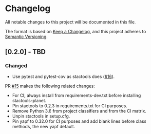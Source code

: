 # Changelog

All notable changes to this project will be documented in this file.

The format is based on [Keep a Changelog](https://keepachangelog.com/en/1.0.0/),
and this project adheres to [Semantic Versioning](https://semver.org/spec/v2.0.0.html).

## [0.2.0] - TBD

### Changed

- Use pytest and pytest-cov as stactools does ([#16](https://github.com/stactools-packages/planet/pull/15)).

PR [#15](https://github.com/stactools-packages/planet/pull/15) makes the following related changes:

- For CI, always install from requirements-dev.txt before installing stactools-planet.
- Pin stactools to 0.2.3 in requirements.txt for CI purposes.
- Remove Python 3.6 from project classifiers and from the CI matrix.
- Unpin stactools in setup.cfg.
- Pin yapf to 0.32.0 for CI purposes and add blank lines before class methods, the new yapf default.
